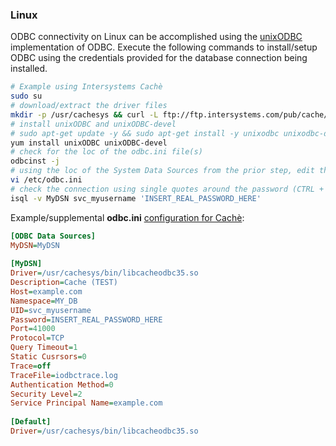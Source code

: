 ### Linux
ODBC connectivity on Linux can be accomplished using the [unixODBC](http://www.unixodbc.org/) implementation of ODBC. Execute the following commands to install/setup ODBC using the credentials provided for the database connection being installed.

```sh
# Example using Intersystems Cachè
sudo su
# download/extract the driver files
mkdir -p /usr/cachesys && curl -L ftp://ftp.intersystems.com/pub/cache/odbc/2018/ODBC-2018.1.2.309.0-lnxrhx64.tar.gz | tar -C /usr/cachesys -zxv
# install unixODBC and unixODBC-devel
# sudo apt-get update -y && sudo apt-get install -y unixodbc unixodbc-dev
yum install unixODBC unixODBC-devel
# check for the loc of the odbc.ini file(s)
odbcinst -j
# using the loc of the System Data Sources from the prior step, edit the odbc.ini to add the driver config (see subsequent supplement)
vi /etc/odbc.ini
# check the connection using single quotes around the password (CTRL + C to exit isql)
isql -v MyDSN svc_myusername 'INSERT_REAL_PASSWORD_HERE'
```

Example/supplemental __odbc.ini__ [configuration for Cachè](https://cedocs.intersystems.com/latest/csp/docbook/DocBook.UI.Page.cls?KEY=BGOD_unixodbc):

```ini
[ODBC Data Sources]
MyDSN=MyDSN
 
[MyDSN]
Driver=/usr/cachesys/bin/libcacheodbc35.so
Description=Cache (TEST)
Host=example.com
Namespace=MY_DB
UID=svc_myusername
Password=INSERT_REAL_PASSWORD_HERE
Port=41000
Protocol=TCP
Query Timeout=1
Static Cusrsors=0
Trace=off
TraceFile=iodbctrace.log
Authentication Method=0
Security Level=2
Service Principal Name=example.com
 
[Default]
Driver=/usr/cachesys/bin/libcacheodbc35.so
```
